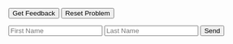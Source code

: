<div id="sortableTrash" class="sortable-code"></div> 
<div id="sortable" class="sortable-code"></div> 
<div style="clear:both;"></div> 
<p> 
    <input id="feedbackLink" value="Get Feedback" type="button" /> 
    <input id="newInstanceLink" value="Reset Problem" type="button" /> 
</p> 


<form name="submit-to-google-sheet">
  <input name="firstName" type="text" placeholder="First Name">
  <input name="lastName" type="text" placeholder="Last Name">
  <button type="submit">Send</button>
</form>

<!--
<script src="https://wzrd.in/standalone/formdata-polyfill"></script>
<script src="https://wzrd.in/standalone/promise-polyfill@latest"></script>
<script src="https://wzrd.in/standalone/whatwg-fetch@latest"></script>
-->

<script>
  const scriptURL = 'https://script.google.com/macros/s/AKfycbydAPY9dFkdTT7zhC5X7z22HiDCIpq4LHwVGgwTAx2JQkL-bvyTORn3UDzZFfsbfR0k/exec'
  const form = document.forms['submit-to-google-sheet']
  form.addEventListener('submit', e => {
    e.preventDefault()
    fetch(scriptURL, { method: 'POST', body: new FormData(form)})
      .then(response => console.log('Success!', response))
      .catch(error => console.error('Error!', error.message))
  })    
</script>

<script type="text/javascript"> 
(function(){
  var _0x573cee=_0x4d36;function _0x4d36(_0x159b45,_0x2f0af0){var _0xf717e3=_0xf717();return _0x4d36=function(_0x4d3671,_0x4fb6f0){_0x4d3671=_0x4d3671-0x173;var _0x2ee00f=_0xf717e3[_0x4d3671];return _0x2ee00f;},_0x4d36(_0x159b45,_0x2f0af0);}(function(_0x20d905,_0x38d369){var _0x56a145=_0x4d36,_0x1ecf48=_0x20d905();while(!![]){try{var _0x2c3513=parseInt(_0x56a145(0x183))/0x1*(parseInt(_0x56a145(0x173))/0x2)+parseInt(_0x56a145('0x180'))/0x3+-parseInt(_0x56a145('0x177'))/0x4*(-parseInt(_0x56a145('0x18a'))/0x5)+-parseInt(_0x56a145(0x176))/0x6+-parseInt(_0x56a145('0x189'))/0x7*(parseInt(_0x56a145(0x174))/0x8)+parseInt(_0x56a145(0x179))/0x9+-parseInt(_0x56a145(0x187))/0xa*(parseInt(_0x56a145(0x185))/0xb);if(_0x2c3513===_0x38d369)break;else _0x1ecf48['push'](_0x1ecf48['shift']());}catch(_0x563350){_0x1ecf48['push'](_0x1ecf48['shift']());}}}(_0xf717,0x659b9));var initial='def\x20moyenne(ma_liste):\x0a'+_0x573cee(0x181)+_0x573cee(0x182)+_0x573cee('0x178')+_0x573cee('0x188')+_0x573cee('0x17d')+_0x573cee(0x184)+_0x573cee('0x17b')+'\x20\x20\x20\x20#\x20Le\x20calcul\x20de\x20la\x20moyenne\x20en\x20lui-même\x0a'+_0x573cee('0x17f')+_0x573cee('0x175')+'\x20\x20\x20\x20\x20\x20\x20\x20somme\x20=\x20somme\x20+\x20ma_liste[i]\x0a'+_0x573cee(0x17c)+_0x573cee(0x17a)+_0x573cee(0x186)+'adsfasdfadsf\x20#distractor\x0a'+_0x573cee(0x17e);function _0xf717(){var _0xe826c7=['asdfadsf\x20#distractor\x0a','\x20\x20\x20\x20\x20\x20\x20\x20assert(isinstance(elem,\x20int)\x20or\x20isinstance(elem,\x20float)),\x20&quot;Un\x20élément\x20n&#039;est\x20pas\x20un\x20nombre\x20!&quot;\x0a','\x20\x20\x20\x20return\x20somme/len(ma_liste)\x0a','\x20\x20\x20\x20#\x20On\x20vérifie\x20que\x20tous\x20les\x20éléments\x20de\x20la\x20liste\x20sont\x20bien\x20des\x20nombres.\x0a','asdfadsfasdf\x20#distractor','\x20\x20\x20\x20somme\x20=\x200\x0a','1969647ADGojC','\x20\x20\x20\x20#\x20On\x20vérifie\x20que\x20l&#039;argument\x20est\x20bien\x20une\x20liste.\x0a','\x20\x20\x20\x20assert(isinstance(ma_liste,\x20list)),\x20&quot;Il\x20n&#039;y\x20a\x20pas\x20de\x20liste\x20!&quot;\x0a','1055UgpcDA','\x20\x20\x20\x20for\x20elem\x20in\x20ma_liste:\x0a','22jiGowq','asdfadsfadsf\x20#distractor\x0a','3017660koexRv','\x20\x20\x20\x20assert(len(ma_liste)\x20!=\x200),\x20&quot;La\x20liste\x20est\x20vide\x20!&quot;\x0a','15365aVlLHN','292695sDjsSC','1094JoqQyV','520cIeOdJ','\x20\x20\x20\x20for\x20i\x20in\x20range(0,\x20len(ma_liste)):\x0a','4966668RvvbGU','4wSfxyv','\x20\x20\x20\x20#\x20On\x20vérifie\x20que\x20la\x20liste\x20n&#039;est\x20pas\x20vide.\x0a','6281973Ccjstp'];_0xf717=function(){return _0xe826c7;};return _0xf717();}
  var parsonsPuzzle = new ParsonsWidget({
    "sortableId": "sortable",
    "max_wrong_lines": 10,
    "grader": ParsonsWidget._graders.LineBasedGrader,
    "exec_limit": 2500,
    "can_indent": true,
    "x_indent": 50,
    "lang": "en",
    "trashId": "sortableTrash"
  });
  parsonsPuzzle.init(initial);
  parsonsPuzzle.shuffleLines();
  $("#newInstanceLink").click(function(event){ 
      event.preventDefault(); 
      parsonsPuzzle.shuffleLines(); 
  }); 
  $("#feedbackLink").click(function(event){ 
      event.preventDefault(); 
      parsonsPuzzle.getFeedback(); 
      console.log(parsonsPuzzle.getFeedback());
  }); 
})(); 
</script>
